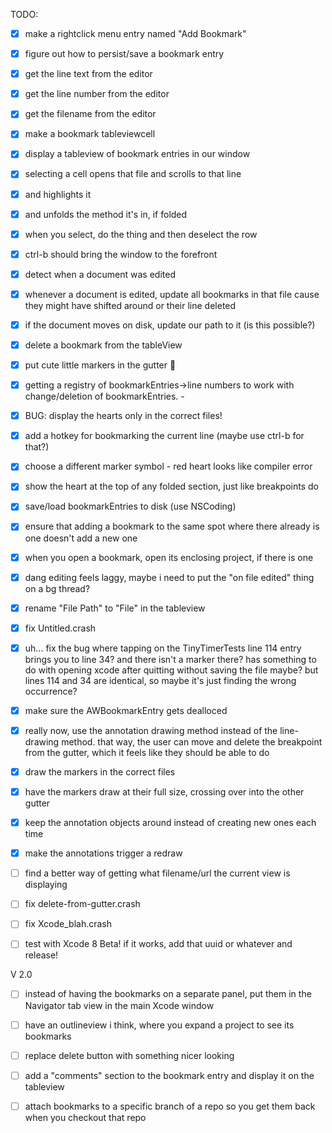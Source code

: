 TODO:
- [x] make a rightclick menu entry named "Add Bookmark"
- [x] figure out how to persist/save a bookmark entry
- [x] get the line text from the editor
- [x] get the line number from the editor
- [x] get the filename from the editor
- [x] make a bookmark tableviewcell
- [x] display a tableview of bookmark entries in our window
- [x] selecting a cell opens that file and scrolls to that line
- [x] and highlights it
- [x] and unfolds the method it's in, if folded
- [x] when you select, do the thing and then deselect the row
- [x] ctrl-b should bring the window to the forefront
- [x] detect when a document was edited
- [x] whenever a document is edited, update all bookmarks in that file cause they might have shifted around or their line deleted
- [x] if the document moves on disk, update our path to it (is this possible?)
- [x] delete a bookmark from the tableView
- [x] put cute little markers in the gutter 🦄
- [x] getting a registry of bookmarkEntries->line numbers to work with change/deletion of bookmarkEntries. -
- [x] BUG: display the hearts only in the correct files!
- [x] add a hotkey for bookmarking the current line (maybe use ctrl-b for that?)
- [x] choose a different marker symbol - red heart looks like compiler error
- [x] show the heart at the top of any folded section, just like breakpoints do
- [x] save/load bookmarkEntries to disk (use NSCoding)
- [x] ensure that adding a bookmark to the same spot where there already is one doesn't add a new one
- [x] when you open a bookmark, open its enclosing project, if there is one
- [x] dang editing feels laggy, maybe i need to put the "on file edited" thing on a bg thread?
- [x] rename "File Path" to "File" in the tableview
- [x] fix Untitled.crash
- [x] uh... fix the bug where tapping on the TinyTimerTests line 114 entry brings you to line 34? and there isn't a marker there? has something to do with opening xcode after quitting without saving the file maybe? but lines 114 and 34 are identical, so maybe it's just finding the wrong occurrence?
- [x] make sure the AWBookmarkEntry gets dealloced

- [x] really now, use the annotation drawing method instead of the line-drawing method. that way, the user can move and delete the breakpoint from the gutter, which it feels like they should be able to do
- [x] draw the markers in the correct files
- [x] have the markers draw at their full size, crossing over into the other gutter
- [x] keep the annotation objects around instead of creating new ones each time
- [x] make the annotations trigger a redraw
- [ ] find a better way of getting what filename/url the current view is displaying
- [ ] fix delete-from-gutter.crash
- [ ] fix Xcode_blah.crash
- [ ] test with Xcode 8 Beta! if it works, add that uuid or whatever and release!

V 2.0
- [ ] instead of having the bookmarks on a separate panel, put them in the Navigator tab view in the main Xcode window
- [ ] have an outlineview i think, where you expand a project to see its bookmarks
- [ ] replace delete button with something nicer looking
- [ ] add a "comments" section to the bookmark entry and display it on the tableview
- [ ] attach bookmarks to a specific branch of a repo so you get them back when you checkout that repo

